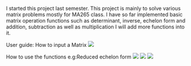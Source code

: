 I started this project last semester. This project is mainly to solve various matrix problems mostly for MA265 class. I have so far 
implemented basic matrix operation functions such as determinant, inverse, echelon form and addition, subtraction as well as multiplication
I will add more functions into it.

User guide: How to input a Matrix
<img src="https://s26.postimg.org/g1h94psbt/image.png"/>

How to use the functions e.g:Reduced echelon form
<img src="https://s26.postimg.org/d10eo6h0p/image.png"/>
<img src="https://s26.postimg.org/yv321pqjt/image.png"/>
<img src="https://s26.postimg.org/eozk2tuw9/image.png"/>
